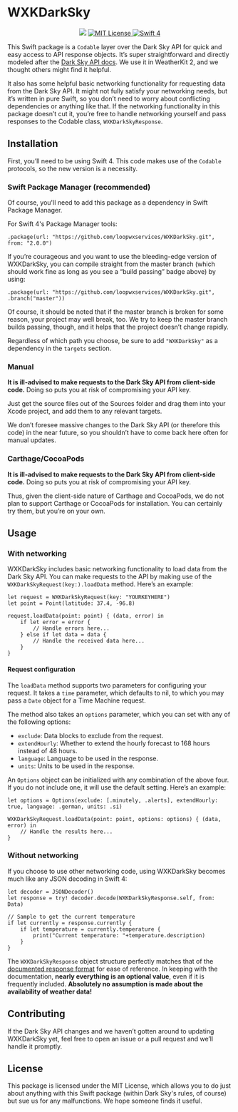 # WXKDarkSky
<p align="center">
    <a href="https://travis-ci.org/loopwxservices/WXKDarkSky"><img src="https://travis-ci.org/loopwxservices/WXKDarkSky.svg?branch=master"></a>
    <a href="LICENSE">
        <img src="http://img.shields.io/badge/license-MIT-brightgreen.svg" alt="MIT License">
    </a>
    <a href="https://swift.org">
        <img src="http://img.shields.io/badge/swift-4.0-brightgreen.svg" alt="Swift 4">
    </a>
</p>

This Swift package is a `Codable` layer over the Dark Sky API for quick and easy access to API response objects. It’s super straightforward and directly modeled after the [Dark Sky API docs](https://darksky.net/dev/docs/response). We use it in WeatherKit 2, and we thought others might find it helpful.

It also has some helpful basic networking functionality for requesting data from the Dark Sky API. It might not fully satisfy your networking needs, but it’s written in pure Swift, so you don’t need to worry about conflicting dependencies or anything like that. If the networking functionality in this package doesn’t cut it, you’re free to handle networking yourself and pass responses to the Codable class, `WXKDarkSkyResponse`.

## Installation
First, you’ll need to be using Swift 4. This code makes use of the `Codable` protocols, so the new version is a necessity.

### Swift Package Manager (recommended)
Of course, you'll need to add this package as a dependency in Swift Package Manager.

For Swift 4's Package Manager tools:

    .package(url: "https://github.com/loopwxservices/WXKDarkSky.git", from: "2.0.0")
    
If you’re courageous and you want to use the bleeding-edge version of WXKDarkSky, you can compile straight from the master branch (which should work fine as long as you see a “build passing” badge above) by using:

    .package(url: "https://github.com/loopwxservices/WXKDarkSky.git", .branch("master"))

Of course, it should be noted that if the master branch is broken for some reason, your project may well break, too. We try to keep the master branch builds passing, though, and it helps that the project doesn’t change rapidly.

Regardless of which path you choose, be sure to add `"WXKDarkSky"` as a dependency in the `targets` section.

### Manual
**It is ill-advised to make requests to the Dark Sky API from client-side code.** Doing so puts you at risk of compromising your API key.

Just get the source files out of the Sources folder and drag them into your Xcode project, and add them to any relevant targets.

We don’t foresee massive changes to the Dark Sky API (or therefore this code) in the near future, so you shouldn’t have to come back here often for manual updates.

### Carthage/CocoaPods
**It is ill-advised to make requests to the Dark Sky API from client-side code.** Doing so puts you at risk of compromising your API key.

Thus, given the client-side nature of Carthage and CocoaPods, we do not plan to support Carthage or CocoaPods for installation. You can certainly try them, but you’re on your own.

## Usage
### With networking
WXKDarkSky includes basic networking functionality to load data from the Dark Sky API. You can make requests to the API by making use of the `WXKDarkSkyRequest(key:).loadData` method. Here’s an example:

    let request = WXKDarkSkyRequest(key: "YOURKEYHERE")
    let point = Point(latitude: 37.4, -96.8)

    request.loadData(point: point) { (data, error) in
        if let error = error {
            // Handle errors here...
        } else if let data = data {
            // Handle the received data here...
        }
    }

#### Request configuration
The `loadData` method supports two parameters for configuring your request. It takes a `time` parameter, which defaults to nil, to which you may pass a `Date` object for a Time Machine request.

The method also takes an `options` parameter, which you can set with any of the following options:

* `exclude`: Data blocks to exclude from the request.
* `extendHourly`: Whether to extend the hourly forecast to 168 hours instead of 48 hours.
* `language`: Language to be used in the response.
* `units`: Units to be used in the response.

An `Options` object can be initialized with any combination of the above four. If you do not include one, it will use the default setting. Here’s an example:
    
    let options = Options(exclude: [.minutely, .alerts], extendHourly: true, language: .german, units: .si)

    WXKDarkSkyRequest.loadData(point: point, options: options) { (data, error) in
        // Handle the results here...
    }

### Without networking
If you choose to use other networking code, using WXKDarkSky becomes much like any JSON decoding in Swift 4:

    let decoder = JSONDecoder()
    let response = try! decoder.decode(WXKDarkSkyResponse.self, from: Data)
    
    // Sample to get the current temperature
    if let currently = response.currently {
        if let temperature = currently.temperature {
            print("Current temperature: "+temperature.description)
        }
    }
    
The `WXKDarkSkyResponse` object structure perfectly matches that of the [documented response format](https://darksky.net/dev/docs/response) for ease of reference. In keeping with the documentation, **nearly everything is an optional value**, even if it is frequently included. **Absolutely no assumption is made about the availability of weather data!**

## Contributing
If the Dark Sky API changes and we haven’t gotten around to updating WXKDarkSky yet, feel free to open an issue or a pull request and we’ll handle it promptly.

## License
This package is licensed under the MIT License, which allows you to do just about anything with this Swift package (within Dark Sky's rules, of course) but sue us for any malfunctions. We hope someone finds it useful.
